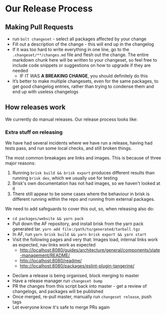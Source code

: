 # Our Release Process

## Making Pull Requests

- run `bolt changeset` - select all packages affected by your change
- Fill out a description of the change - this will end up in the changelog
- If it was too hard to write everything in one line, go to the `.changeset/**/changes.md` file and flesh out the change. The entire markdown chunk here will be written to your changeset, so feel free to include code snippets or suggestions on how to upgrade if they are needed
  - IF IT WAS **A BREAKING CHANGE**, you should definitely do this
- It’s better to make multiple changesets, even for the same packages, to get good changelog entries, rather than trying to condense them and end up with useless changelogs

## How releases work

We currently do manual releases. Our release process looks like:

### Extra stuff on releasing

We have had several incidents where we have run a release, having had tests pass, and run some local checks, and still broken things.

The most common breakages are links and images. This is because of three major reasons:

1. Running `brisk build && brisk export` produces different results than running `brisk dev`, which we usually use for testing
2. Brisk's own documentation has not had images, so we haven't looked at it
3. There still appear to be some cases where the behaviour in brisk is different running within the repo and running from external packages.

We need to add safeguards to cover this out, so, when releasing also do:

- `cd packages/website && yarn pack`
- Pull down the AF repository, and install brisk from the yarn pack generated tar. `yarn add file:/path/to/generated/tarball.tgz`
- In AF, run `yarn brisk build && yarn brisk export && yarn start`
- Visit the following pages and very that: Images load, internal links work as expected, nav links work as expected
  - [http://localhost:8080/guides/architecture/general/components/state-management/README/](http://localhost:8080/guides/architecture/general/components/state-management/README/)
  - [http://localhost:8080/readme/](http://localhost:8080/readme/)
  - [http://localhost:8080/packages/eslint-plugin-tangerine/](http://localhost:8080/packages/eslint-plugin-tangerine/)

* Declare a release is being organised, block merging to master
* Have a release manager run `changeset bump`
* PR the changes from this script back into master - get a review of changelogs, and packages will be published
* Once merged, re-pull master, manually run `changeset release`, push tags
* Let everyone know it's safe to merge PRs again
